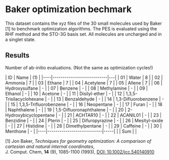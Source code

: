 # Baker optimization bechmark

This dataset contains the xyz files of the 30 small molecules used by Baker [1]
to benchmark optimization algorithms. The PES is evaluated using the RHF
method and the STO-3G basis set. All molecules are uncharged and in a singlet
state.

## Results
Number of ab-initio evaluations. (Not the same as optimization cycles!)

| ID | Name                      | (1) |
|----|---------------------------|*---*|
| 01 | Water                     | 8   |
| 02 | Ammonia                   | 7   |
| 03 | Ethane                    | 7   |
| 04 | Acetylene                 | 7   |
| 05 | Allene                    | 7   |
| 06 | Hydroxysulfane            | -   |
| 07 | Benzene                   | -   |
| 08 | Methylamine               | -   |
| 09 | Ethanol                   | -   |
| 10 | Acetone                   | -   |
| 11 | Disilyl-ether             | -   |
| 12 | 1,3,5-Trisilacyclohexane  | -   |
| 13 | Benzaldehyde              | -   |
| 14 | 1,3-Difluorobenzene       | -   |
| 15 | 1,3,5-Trifluorobenzene    | -   |
| 16 | Neopentane                | -   |
| 17 | Furan                     | -   |
| 18 | Naphthalene               | -   |
| 19 | 1,5-Difluoronaphthalene   | -   |
| 20 | 2-Hydroxybicyclopentane   | -   |
| 21 | ACHTAR10                  | -   |
| 22 | ACANIL01                  | -   |
| 23 | Benzidine                 | -   |
| 24 | Pterin                    | -   |
| 25 | Difuropyrazine            | -   |
| 26 | Mesityl-oxide             | -   |
| 27 | Histidine                 | -   |
| 28 | Dimethylpentane           | -   |
| 29 | Caffeine                  | -   |
| 30 | Menthone                  | -   |
|----|---------------------------|-----|
|    | Sum                       |     |

[1] Jon Baker, *Techniques for geometry optimization: A comparison of cartesian and natural internal coordinates*,  
    J. Comput. Chem, **14** (9), 1085-1100 (1993), [DOI: 10.1002/jcc.540140910](https://doi.org/10.1002/jcc.540140910)
